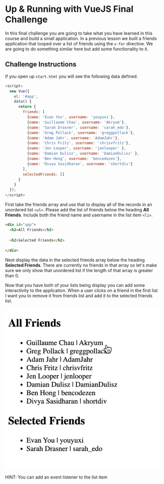 # Up & Running with VueJS Final Challenge

In this final challenge you are going to take what you have learned in this course and build a small application. In a previous lesson we built a friends application that looped over a list of friends using the `v-for` directive. We are going to do something similar here but add some functionality to it.

## Challenge Instructions

If you open up `start.html` you will see the following data defined.

```js
<script>
  new Vue({
    el: '#app',
    data() {
      return {
        friends: [
          {name: 'Evan You', username: 'youyuxi'},
          {name: 'Guillaume Chau', username: 'Akryum'},
          {name: 'Sarah Drasner', username: 'sarah_edo'},
          {name: 'Greg Pollack', username: 'greggpollack'},
          {name: 'Adam Jahr', username: 'AdamJahr'},
          {name: 'Chris Fritz', username: 'chrisvfritz'},
          {name: 'Jen Looper', username: 'jenlooper' },
          {name: 'Damian Dulisz', username: 'DamianDulisz' },
          {name: 'Ben Hong', username: 'bencodezen'},
          {name: 'Divya Sasidharan', username: 'shortdiv'}
        ],
        selectedFriends: []
      }
    }
  });
</script>
```

First take the friends array and use that to display all of the records in an unordered list `<ul>`. Please add the list of friends below the heading **All Friends**. Include both the friend name and username in the list item `<li>`.

```html
<div id="app">
  <h2>All Friends</h2>

  <h2>Selected Friends</h2>

</div>
```

Next display the data in the selected friends array below the heading **Selected Friends**. There are currently no friends in that array so let's make sure we only show that unordered list if the length of that array is greater than 0.

Now that you have both of your lists being display you can add some interactivity to the application. When a user clicks on a friend in the first list I want you to remove it from friends list and add it to the selected friends list.

![Friends Application](friends-app.png)

HINT: You can add an event listener to the list item

